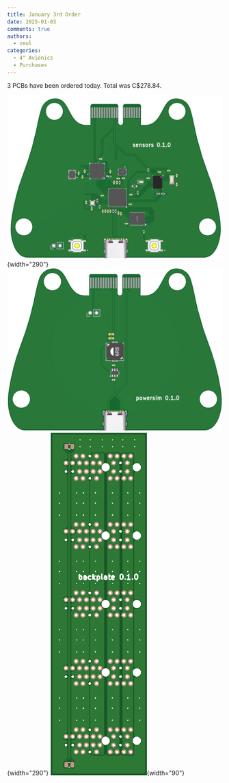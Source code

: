 ```yaml
---
title: January 3rd Order
date: 2025-01-03
comments: true
authors:
  - zeul
categories:
  - 4" Avionics
  - Purchases
---
```


3 PCBs have been ordered today. Total was C$278.84. 

![alt text](1.png){width="290"}
![alt text](2.png){width="290"}
![alt text](3.png){width="90"}